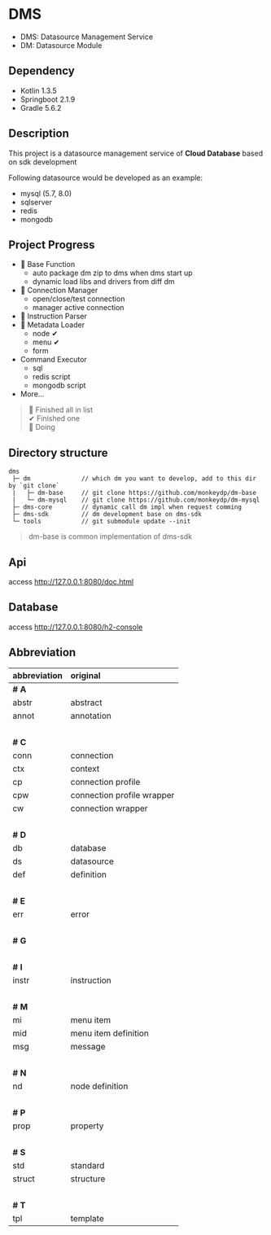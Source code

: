 # DMS

- DMS: Datasource Management Service
- DM: Datasource Module


## Dependency

- Kotlin 1.3.5
- Springboot 2.1.9
- Gradle 5.6.2


## Description

This project is a datasource management service of **Cloud Database** based on sdk development

Following datasource would be developed as an example:
- mysql (5.7, 8.0)
- sqlserver
- redis
- mongodb


## Project Progress

- 🏁 Base Function
    - auto package dm zip to dms when dms start up
    - dynamic load libs and drivers from diff dm
-  🏁 Connection Manager
    - open/close/test connection
    - manager active connection
- 🏁 Instruction Parser
- 🏃 Metadata Loader
    - node  ✔
    - menu  ✔
    - form
- Command Executor
    - sql
    - redis script
    - mongodb script
- More...

> 🏁 Finished all in list<br/>
> ✔ Finished one <br/>
> 🏃 Doing


## Directory structure

```
dms
 ├─ dm              // which dm you want to develop, add to this dir by `git clone`
 |   ├─ dm-base     // git clone https://github.com/monkeydp/dm-base
 |   └─ dm-mysql    // git clone https://github.com/monkeydp/dm-mysql
 ├─ dms-core        // dynamic call dm impl when request comming
 ├─ dms-sdk         // dm development base on dms-sdk
 └─ tools           // git submodule update --init 
```

> dm-base is common implementation of dms-sdk
 
## Api

access http://127.0.0.1:8080/doc.html


## Database

access http://127.0.0.1:8080/h2-console


## Abbreviation

abbreviation | original
:--- | :---
**# A** |
abstr | abstract
annot | annotation
&nbsp;|
**# C** |
conn | connection
ctx | context
cp | connection profile
cpw | connection profile wrapper
cw | connection wrapper
&nbsp;|
**# D** |
db | database
ds | datasource
def | definition
&nbsp;|
**# E** |
err | error
&nbsp;|
**# G** |
&nbsp;|
**# I** |
instr | instruction
&nbsp;|
**# M** |
mi | menu item
mid | menu item definition
msg | message
&nbsp;|
**# N** |
nd | node definition
&nbsp;|
**# P** |
prop | property
&nbsp;|
**# S** |
std | standard
struct | structure
&nbsp;|
**# T** |
tpl | template